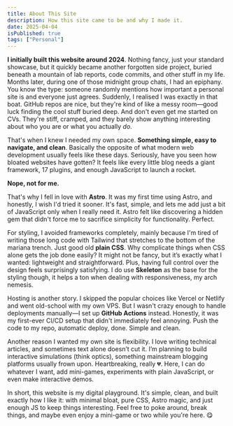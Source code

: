 ```yaml
---
title: About This Site  
description: How this site came to be and why I made it.
date: 2025-04-04  
isPublished: true
tags: ["Personal"]
---
```


**I initially built this website around 2024**. Nothing fancy, just your standard showcase, but it quickly became another forgotten side project, buried beneath a mountain of lab reports, code commits, and other stuff in my life. Months later, during one of those midnight group chats, I had an epiphany. You know the type: someone randomly mentions how important a personal site is and everyone just agrees. Suddenly, I realised I was exactly in that boat. GitHub repos are nice, but they're kind of like a messy room—good luck finding the cool stuff buried deep. And don't even get me started on CVs. They're stiff, cramped, and they barely show anything interesting about who you are or what you actually *do*.

That's when I knew I needed my own space. **Something simple, easy to navigate, and clean**. Basically the opposite of what modern web development usually feels like these days. Seriously, have you seen how bloated websites have gotten? It feels like every little blog needs a giant framework, 17 plugins, and enough JavaScript to launch a rocket.

**Nope, not for me.**

That's why I fell in love with **Astro**. It was my first time using Astro, and honestly, I wish I'd tried it sooner. It's fast, simple, and lets me add just a bit of JavaScript only when I really need it. Astro felt like discovering a hidden gem that didn't force me to sacrifice simplicity for functionality. Perfect.

For styling, I avoided frameworks completely, mainly because I'm tired of writing those long code with Tailwind that stretches to the bottom of the mariana trench. Just good old **plain CSS**. Why complicate things when CSS alone gets the job done easily? It might not be fancy, but it’s exactly what I wanted: lightweight and straightforward. Plus, having full control over the design feels surprisingly satisfying. I do use **Skeleton** as the base for the styling though, it helps a ton when dealing with responsiveness, my arch nemesis.

Hosting is another story. I skipped the popular choices like Vercel or Netlify and went old-school with my own VPS. But I wasn't crazy enough to handle deployments manually—I set up **GitHub Actions** instead. Honestly, it was my first-ever CI/CD setup that didn't immediately feel annoying. Push the code to my repo, automatic deploy, done. Simple and clean.

Another reason I wanted my own site is flexibility. I love writing technical articles, and sometimes text alone doesn’t cut it. I’m planning to build interactive simulations (think optics), something mainstream blogging platforms usually frown upon. Heartbreaking, really 💔. Here, I can do whatever I want, add mini-games, experiments with plain JavaScript, or even make interactive demos.

In short, this website is my digital playground. It's simple, clean, and built exactly how I like it: with minimal bloat, pure CSS, Astro magic, and just enough JS to keep things interesting. Feel free to poke around, break things, and maybe even enjoy a mini-game or two while you're here. 😋
